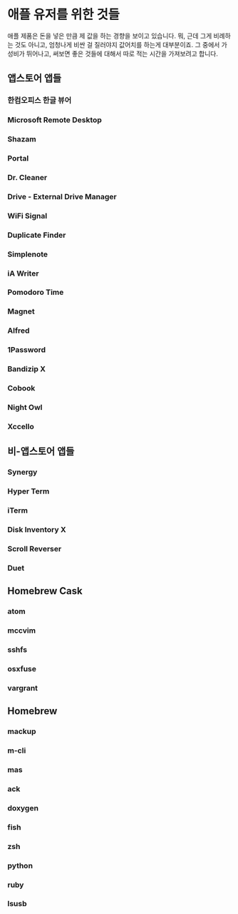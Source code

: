 # 애플 유저를 위한 것들

애플 제품은 돈을 넣은 만큼 제 값을 하는 경향을 보이고 있습니다. 뭐, 근데 그게 비례하는 것도 아니고, 엄청나게 비싼 걸 질러야지 값어치를 하는게 대부분이죠. 그 중에서 가성비가 뛰어나고, 써보면 좋은 것들에 대해서 따로 적는 시간을 가져보려고 합니다.

##  앱스토어 앱들

### 한컴오피스 한글 뷰어

### Microsoft Remote Desktop

### Shazam

### Portal

### Dr. Cleaner

### Drive - External Drive Manager

### WiFi Signal

### Duplicate Finder

### Simplenote

### iA Writer

### Pomodoro Time

### Magnet

### Alfred

### 1Password

### Bandizip X

### Cobook

### Night Owl

### Xccello

## 비-앱스토어 앱들

### Synergy

### Hyper Term

### iTerm

### Disk Inventory X

### Scroll Reverser

### Duet

## Homebrew Cask

### atom

### mccvim

### sshfs

### osxfuse

### vargrant

## Homebrew

### mackup

### m-cli

### mas

### ack

### doxygen

### fish

### zsh

### python

### ruby

### lsusb

